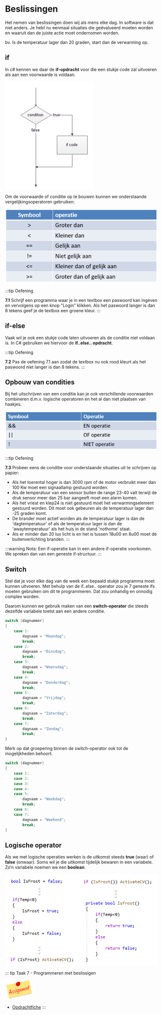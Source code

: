 # Beslissingen
Het nemen van beslissingen doen wij als mens elke dag. In software is dat niet anders. Je hebt nu eenmaal situaties die geëvalueerd moeten worden en waaruit dan de juiste actie moet ondernomen worden.

bv. Is de temperatuur lager dan 20 graden, start dan de verwarming op.

## if

In c# kennen we daar de **if-opdracht** voor die een stukje code zal uitvoeren als aan een voorwaarde is voldaan.

![download](./images/afbeelding1.png)

Om de voorwaarde of conditie op te bouwen kunnen we onderstaande vergelijkingsoperatoren gebruiken:

![download](./images/afbeelding2.png)

:::tip Oefening

**7.1** Schrijf een programma waar je in een textbox een paswoord kan ingeven en vervolgens op een knop "Login" klikken. Als het paswoord langer is dan 8 tekens geef je de textbox een groene kleur.
:::

## if-else

Vaak wil je ook een stukje code laten uitvoeren als de conditie niet voldaan is. In C# gebruiken we hiervoor de **if..else.. opdracht**.

:::tip Oefening

**7.2** Pas de oefening 7.1 aan zodat de textbox nu ook rood kleurt als het paswoord niet langer is dan 8 tekens.
:::

## Opbouw van condities

Bij het uitschrijven van een conditie kan je ook verschillende voorwaarden combineren d.m.v. logische operatoren en het al dan niet plaatsen van haakjes.

![download](./images/afbeelding3.png)

:::tip Oefening

**7.3** Probeer eens de conditie voor onderstaande situaties uit te schrijven op papier:
* Als het toerental hoger is dan 3000 rpm of de motor verbruikt meer dan 100 Kw moet een signaallamp gestuurd worden.
* Als de temperatuur van een sensor buiten de range 23-40 valt terwijl de druk sensor meer dan 25 bar aangeeft moet een alarm komen.
* Als het vriest en klep24 is niet gestuurd moet het verwarmingselement gestuurd worden. Dit moet ook gebeuren als de temperatuur lager dan -25 graden komt.
* De brander moet actief worden als de temperatuur lager is dan de 'dagtemperatuur' of als de temperatuur lager is dan de 'awaytemperatuur' als het huis in de stand 'nothome' staat.
* Als er minder dan 20 lux licht is en het is tussen 18u00 en 8u00 moet de buitenverlichting branden.
:::

:::warning Nota:
Een if-operatie kan in een andere if-operatie voorkomen. We spreken dan van een geneste if-structuur.
:::

## Switch

Stel dat je voor elke dag van de week een bepaald stukje programma moet kunnen uitvoeren. 
Met behulp van de if..else.. operator zou je 7 geneste ifs moeten gebruiken om dit te programmeren.
Dat zou onhandig en onnodig complex worden.

Daarom kunnen we gebruik maken van een **switch-operator** die steeds dezelfde variabele toetst aan een andere conditie.

```csharp
switch (dagnummer)
{
    case 1:
        dagnaam = "Maandag";
        break;
    case 2:
        dagnaam = "Dinsdag";
        break;
    case 3:
        dagnaam = "Woensdag";
        break;
    case 4:
        dagnaam = "Donderdag";
        break;
    case 5:
        dagnaam = "Vrijdag";
        break;
    case 6:
        dagnaam = "Zaterdag";
        break;
    case 7:
        dagnaam = "Zondag";
        break;        
}
```
Merk op dat groepering binnen de switch-operator ook tot de mogelijkheden behoort.

```csharp
switch (dagnummer)
{
    case 1:
    case 2:
    case 3:
    case 4:
    case 5:
        dagnaam = "Weekdag";
        break;
    case 6:
    case 7:
        dagnaam = "Weekend";
        break;        
}
```
## Logische operator

Als we met logische operaties werken is de uitkomst steeds **true** (waar) of **false** (onwaar). Soms wil je die uitkomst tijdelijk bewaren in een variabele. Zo’n variabele noemen we een **boolean**.

![download](./images/afbeelding4.png)

::: tip Taak 7 - Programmeren met beslissigen

![download](./images/assignment.png)

* [Opdrachtfiche](assignment.html)
:::
